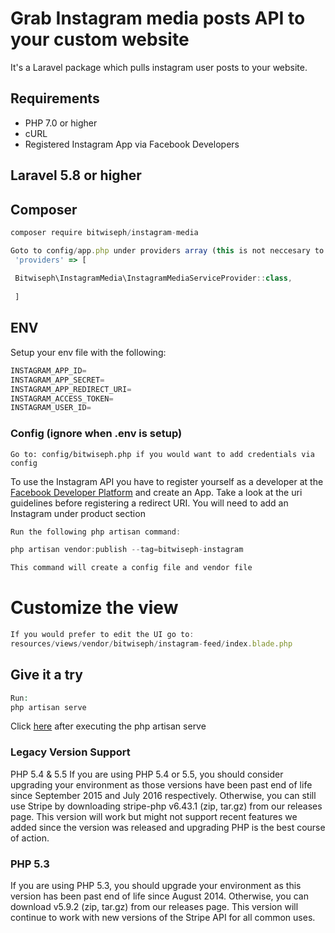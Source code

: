 # Grab Instagram media posts API to your custom website
It's a Laravel package which pulls instagram user posts to your website.
 
## Requirements 
- PHP 7.0 or higher
- cURL
- Registered Instagram App via Facebook Developers

## Laravel 5.8 or higher
## Composer
```javascript
composer require bitwiseph/instagram-media
```

```javascript
Goto to config/app.php under providers array (this is not neccesary to Laravel 5.8 or higher)
 'providers' => [
 
 Bitwiseph\InstagramMedia\InstagramMediaServiceProvider::class,
 
 ] 
```


## ENV
Setup your env file with the following:
```python
INSTAGRAM_APP_ID=
INSTAGRAM_APP_SECRET=
INSTAGRAM_APP_REDIRECT_URI=
INSTAGRAM_ACCESS_TOKEN=
INSTAGRAM_USER_ID=
````
### Config (ignore when .env is setup)
```javascrip
Go to: config/bitwiseph.php if you would want to add credentials via config
```

To use the Instagram API you have to register yourself as a developer at the [Facebook Developer Platform](https://developer.facebook.com) and create an App. Take a look at the uri guidelines before registering a redirect URI. You will need to add an Instagram under product section

```javascript
Run the following php artisan command:

php artisan vendor:publish --tag=bitwiseph-instagram

This command will create a config file and vendor file
```
# Customize the view
```javascript
If you would prefer to edit the UI go to:
resources/views/vendor/bitwiseph/instagram-feed/index.blade.php 
```

## Give it a try
```php
Run:
php artisan serve
```
Click [here](http://127.0.0.1:8000/instagram/posts) after executing the php artisan serve




### Legacy Version Support
PHP 5.4 & 5.5
If you are using PHP 5.4 or 5.5, you should consider upgrading your environment as those versions have been past end of life since September 2015 and July 2016 respectively. Otherwise, you can still use Stripe by downloading stripe-php v6.43.1 (zip, tar.gz) from our releases page. This version will work but might not support recent features we added since the version was released and upgrading PHP is the best course of action.

### PHP 5.3
If you are using PHP 5.3, you should upgrade your environment as this version has been past end of life since August 2014. Otherwise, you can download v5.9.2 (zip, tar.gz) from our releases page. This version will continue to work with new versions of the Stripe API for all common uses.
